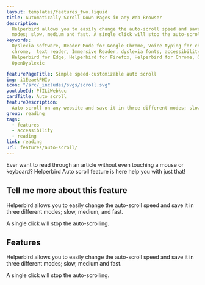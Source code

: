 ```yaml
---
layout: templates/features_two.liquid
title: Automatically Scroll Down Pages in any Web Browser 
description:
  Helperbird allows you to easily change the auto-scroll speed and save it in three different
  modes; slow, medium and fast. A single click will stop the auto-scrolling. Available in Chrome, Firefox, Edge and Safari.
keywords:
  Dyslexia software, Reader Mode for Google Chrome, Voice typing for chrome, Text to speech for
  chrome,  text reader, Immersive Reader, dyslexia fonts, accessibility software, dyslexia software,
  Helperbird for Edge, Helperbird for Firefox, Helperbird for Chrome, Opendyslexic for Chrome,
  OpenDyslexic

featurePageTitle: Simple speed-customizable auto scroll
img: i1EeaekPHIo
icon: "/src/_includes/svgs/scroll.svg"
youtubeId: PfILiWebkuc
cardTitle: Auto scroll
featureDescription:
  Auto-scroll on any website and save it in three different modes; slow, medium and fast. 
group: reading
tags: 
  - features
  - accessibility
  - reading
link: reading
url: features/auto-scroll/
---
```










Ever want to read through an article without even touching a mouse or keyboard? Helperbird Auto scroll feature is here help you with just that!



## Tell me more about this feature

Helperbird allows you to easily change the auto-scroll speed and save it in three different modes;
slow, medium, and fast.

A single click will stop the auto-scrolling.

   



## Features
 


Helperbird allows you to easily change the auto-scroll speed and save it in three different modes;
slow, medium and fast.


A single click will stop the auto-scrolling.




























